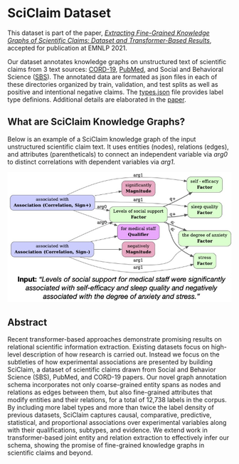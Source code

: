 # SciClaim Dataset

This dataset is part of the paper, *[Extracting Fine-Grained Knowledge Graphs of Scientific Claims: Dataset and Transformer-Based Results](https://arxiv.org/abs/2109.10453)*, accepted for publication at EMNLP 2021.

Our dataset annotates knowledge graphs on unstructured text of scientific claims from 3 text sources: [CORD-19](CORD-19), [PubMed](PubMed), and Social and Behavioral Science ([SBS](SBS)). The annotated data are formated as json files in each of these directories organized by train, validation, and test splits as well as positive and intentional negative claims. The [types.json](types.json) file provides label type definions. Additional details are elaborated in the [paper](https://arxiv.org/abs/2109.10453).

## What are SciClaim Knowledge Graphs?
Below is an example of a SciClaim knowledge graph of the input unstructured scientific claim text. It uses entities (nodes), relations (edges), and attributes (parentheticals) to connect an independent variable via *arg0* to distinct correlations with dependent variables via *arg1*.

![example figure](example_graph.jpg)

## Abstract

Recent transformer-based approaches demonstrate promising results on relational scientific information extraction. Existing datasets focus on high-level description of how research is carried out. Instead we focus on the subtleties of how experimental associations are presented by building SciClaim, a dataset of scientific claims drawn from Social and Behavior Science (SBS), PubMed, and CORD-19 papers. Our novel graph annotation schema incorporates not only coarse-grained entity spans as nodes and relations as edges between them, but also fine-grained attributes that modify entities and their relations, for a total of 12,738 labels in the corpus. By including more label types and more than twice the label density of previous datasets, SciClaim captures causal, comparative, predictive, statistical, and proportional associations over experimental variables along with their qualifications, subtypes, and evidence. We extend work in transformer-based joint entity and relation extraction to effectively infer our schema, showing the promise of fine-grained knowledge graphs in scientific claims and beyond.
